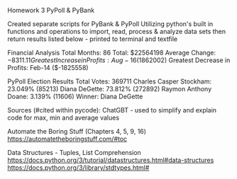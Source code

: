 Homework 3 PyPoll & PyBank

Created separate scripts for PyBank & PyPoll Utilizing python's built in functions and operations to import, read, process & analyze data sets 
then return results listed below - printed to terminal and textfile

Financial Analysis
Total Months: 86
Total: $22564198
Average Change: $-8311.11
Greatest Increase in Profits: Aug-16 ($1862002)
Greatest Decrease in Profits: Feb-14 ($-1825558)

PyPoll 
Election Results
Total Votes: 369711
Charles Casper Stockham: 23.049% (85213)
Diana DeGette: 73.812% (272892)
Raymon Anthony Doane: 3.139% (11606)
Winner: Diana DeGette

Sources (#cited within pycode):
ChatGBT - used to simplify and explain code for max, min and average values

Automate the Boring Stuff (Chapters 4, 5, 9, 16)
https://automatetheboringstuff.com/#toc

Data Structures - Tuples, List Comprehension
https://docs.python.org/3/tutorial/datastructures.html#data-structures
 
https://docs.python.org/3/library/stdtypes.html#

